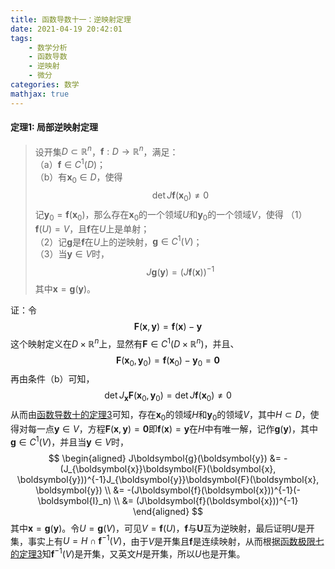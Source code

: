 ```yaml
---
title: 函数导数十一：逆映射定理
date: 2021-04-19 20:42:01
tags:
    - 数学分析
    - 函数导数
    - 逆映射
    - 微分
categories: 数学
mathjax: true
---
```


#### 定理1: 局部逆映射定理
> 设开集$D \subset \mathbb{R}^n$，$\boldsymbol{f}: D \to \mathbb{R}^n$，满足：<br/>
（a）$\boldsymbol{f} \in C^1(D)$； <br/>
（b）有$\boldsymbol{x}_0 \in D$，使得
$$
    \det J\boldsymbol{f}(\boldsymbol{x}_0) \ne 0
$$
记$\boldsymbol{y}_0 = \boldsymbol{f}(\boldsymbol{x}_0)$，那么存在$\boldsymbol{x}_0$的一个领域$U$和$\boldsymbol{y}_0$的一个领域$V$，使得
（1）$\boldsymbol{f}(U) = V$，且$\boldsymbol{f}$在$U$上是单射；<br/>
（2）记$\boldsymbol{g}$是$\boldsymbol{f}$在$U$上的逆映射，$\boldsymbol{g} \in C^1(V)$；<br/>
（3）当$\boldsymbol{y} \in V$时，
$$
    J\boldsymbol{g}(\boldsymbol{y}) = (J\boldsymbol{f}(\boldsymbol{x}))^{-1}
$$
其中$\boldsymbol{x} = \boldsymbol{g}(\boldsymbol{y})$。

<!--more-->

证：令
$$
    \boldsymbol{F}(\boldsymbol{x}, \boldsymbol{y}) = \boldsymbol{f}(\boldsymbol{x}) - \boldsymbol{y}
$$
这个映射定义在$D \times \mathbb{R}^n$上，显然有$\boldsymbol{F} \in C^1(D \times \mathbb{R}^n)$，并且、
$$
    \boldsymbol{F}(\boldsymbol{x}_0, \boldsymbol{y}_0) = \boldsymbol{f}(\boldsymbol{x}_0) - \boldsymbol{y}_0 = \boldsymbol{0}
$$
再由条件（b）可知，
$$
    \det J_{\boldsymbol{x}} \boldsymbol{F} (\boldsymbol{x}_0, \boldsymbol{y}_0) = \det J\boldsymbol{f}(\boldsymbol{x}_0) \ne 0
$$
从而由[函数导数十的定理3](https://gamersover.github.io/2021/04/13/%E5%87%BD%E6%95%B0%E5%AF%BC%E6%95%B010/#%E5%AE%9A%E7%90%863%EF%BC%9A%E9%9A%90%E6%98%A0%E5%B0%84%E5%AE%9A%E7%90%86)可知，存在$\boldsymbol{x}_0$的领域$H$和$\boldsymbol{y}_0$的领域$V$，其中$H \subset D$，使得对每一点$\boldsymbol{y} \in V$，方程$\boldsymbol{F}(\boldsymbol{x}, \boldsymbol{y}) = \boldsymbol{0}$即$\boldsymbol{f}(\boldsymbol{x}) = \boldsymbol{y}$在$H$中有唯一解，记作$\boldsymbol{g}(\boldsymbol{y})$，其中$\boldsymbol{g} \in C^1(V)$，并且当$\boldsymbol{y} \in V$时，
$$
    \begin{aligned}
    J\boldsymbol{g}(\boldsymbol{y}) &= -(J_{\boldsymbol{x}}\boldsymbol{F}(\boldsymbol{x}, \boldsymbol{y}))^{-1}J_{\boldsymbol{y}}\boldsymbol{F}(\boldsymbol{x}, \boldsymbol{y}) \\
    &= -(J\boldsymbol{f}(\boldsymbol{x}))^{-1}(-\boldsymbol{I}_n) \\
    &= (J\boldsymbol{f}(\boldsymbol{x}))^{-1}
    \end{aligned}
$$
其中$\boldsymbol{x} = \boldsymbol{g}(\boldsymbol{y})$。令$U = \boldsymbol{g}(V)$，可见$V = \boldsymbol{f}(U)$，$\boldsymbol{f}$与$\boldsymbol{U}$互为逆映射，最后证明$U$是开集，事实上有$U = H \cap \boldsymbol{f}^{-1}(V)$，由于$V$是开集且$\boldsymbol{f}$是连续映射，从而根据[函数极限七的定理3](https://gamersover.github.io/2021/01/21/%E5%87%BD%E6%95%B0%E6%9E%81%E9%99%907/#%E5%AE%9A%E7%90%863)知$\boldsymbol{f}^{-1}(V)$是开集，又英文$H$是开集，所以$U$也是开集。

